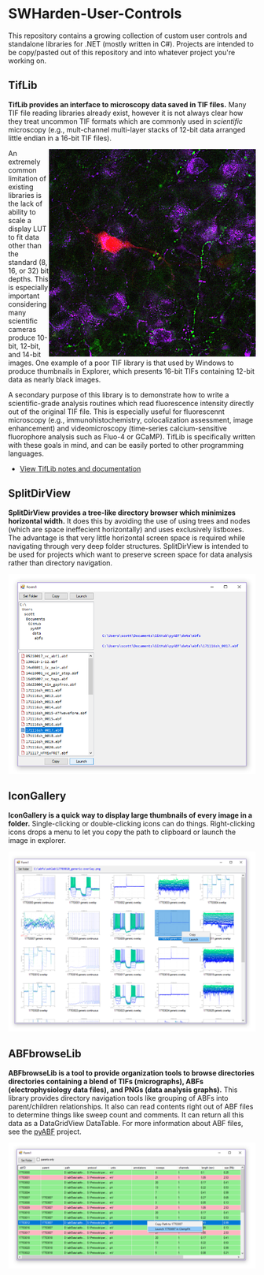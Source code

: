 # SWHarden-User-Controls
This repository contains a growing collection of custom user controls and standalone libraries for .NET (mostly written in C#). Projects are intended to be copy/pasted out of this repository and into whatever project you're working on.

## TifLib
**TifLib provides an interface to microscopy data saved in TIF files.** Many TIF file reading libraries already exist, however it is not always clear how they treat uncommon TIF formats which are commonly used in _scientific_ microscopy (e.g., mult-channel multi-layer stacks of 12-bit data arranged little endian in a 16-bit TIF files). 

<img src="/data/tifs/fluo-3ch-8bitColor.png" align="right">An extremely common limitation of existing libraries is the lack of ability to scale a display LUT to fit data other than the standard (8, 16, or 32) bit depths. This is especially important considering many scientific cameras produce 10-bit, 12-bit, and 14-bit images. One example of a poor TIF library is that used by Windows to produce thumbnails in Explorer, which presents 16-bit TIFs containing 12-bit data as nearly black images.

A secondary purpose of this library is to demonstrate how to write a scientific-grade analysis routines which read fluorescence intensity directly out of the original TIF file. This is especially useful for fluorescennt microscopy (e.g., immunohistochemistry, colocalization assessment, image enhancement) and videomicroscopy (time-series calcium-sensitive fluorophore analysis such as Fluo-4 or GCaMP). TifLib is specifically written with these goals in mind, and can be easily ported to other programming languages.

* [View TifLib notes and documentation](src/TifLib)

## SplitDirView
**SplitDirView provides a tree-like directory browser which minimizes horizontal width.** It does this by avoiding the use of using trees and nodes (which are space ineffecient horizontally) and uses exclusively listboxes. The advantage is that very little horizontal screen space is required while navigating through very deep folder structures. SplitDirView is intended to be used for projects which want to preserve screen space for data analysis rather than directory navigation.

![](/src/SplitDirViewDemo/demo.png)

## IconGallery
**IconGallery is a quick way to display large thumbnails of every image in a folder.** Single-clicking or double-clicking icons can do things. Right-clicking icons drops a menu to let you copy the path to clipboard or launch the image in explorer.

![](/src/IconGalleryDemo/demo.png)

## ABFbrowseLib
**ABFbrowseLib is a tool to provide organization tools to browse directories directories containing a blend of TIFs (micrographs), ABFs (electrophysiology data files), and PNGs (data analysis graphs).** This library provides directory navigation tools like grouping of ABFs into parent/children relationships. It also can read contents right out of ABF files to determine things like sweep count and comments. It can return all this data as a DataGridView DataTable. For more information about ABF files, see the [pyABF](https://github.com/swharden/pyABF) project.

![](/src/ABFbrowseLibDemo/demo.png)
